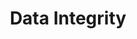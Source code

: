 ---
layout: default
title: Data Integrity
nav_order: 18
has_children: true
permalink: docs/9_data_integrity

---